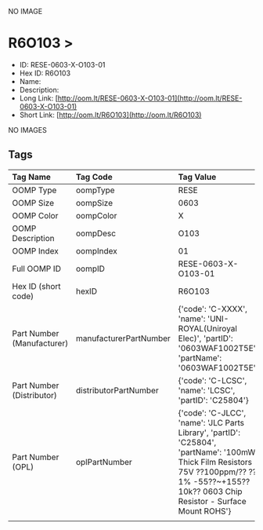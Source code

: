 


  
NO IMAGE  
# R6O103 > 

- ID: RESE-0603-X-O103-01
- Hex ID: R6O103
- Name: 
- Description: 
- Long Link: [http://oom.lt/RESE-0603-X-O103-01](http://oom.lt/RESE-0603-X-O103-01)
- Short Link: [http://oom.lt/R6O103](http://oom.lt/R6O103)
  
NO IMAGES  
## Tags
  

|Tag Name|Tag Code|Tag Value|
| :--- | :--- | :--- |
|OOMP Type|oompType|RESE|
|OOMP Size|oompSize|0603|
|OOMP Color|oompColor|X|
|OOMP Description|oompDesc|O103|
|OOMP Index|oompIndex|01|
|Full OOMP ID|oompID|RESE-0603-X-O103-01|
|Hex ID (short code)|hexID|R6O103|
|Part Number (Manufacturer)|manufacturerPartNumber|{'code': 'C-XXXX', 'name': 'UNI-ROYAL(Uniroyal Elec)', 'partID': '0603WAF1002T5E', 'partName': '0603WAF1002T5E'}|
|Part Number (Distributor)|distributorPartNumber|{'code': 'C-LCSC', 'name': 'LCSC', 'partID': 'C25804'}|
|Part Number (OPL)|oplPartNumber|{'code': 'C-JLCC', 'name': 'JLC Parts Library', 'partID': 'C25804', 'partName': '100mW Thick Film Resistors 75V ??100ppm/?? ??1% -55??~+155?? 10k?? 0603  Chip Resistor - Surface Mount ROHS'}|
||||
